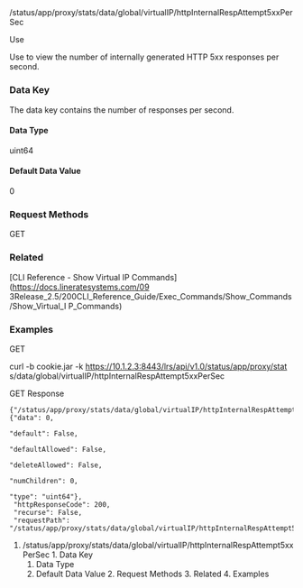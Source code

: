 ##
/status/app/proxy/stats/data/global/virtualIP/httpInternalRespAttempt5xxPerSec

Use

Use to view the number of internally generated HTTP 5xx responses per second.

### Data Key

The data key contains the number of responses per second.

#### Data Type

uint64

#### Default Data Value

0

### Request Methods

GET

### Related

[CLI Reference - Show Virtual IP Commands](https://docs.lineratesystems.com/09
3Release_2.5/200CLI_Reference_Guide/Exec_Commands/Show_Commands/Show_Virtual_I
P_Commands)

### Examples

GET

curl -b cookie.jar -k https://10.1.2.3:8443/lrs/api/v1.0/status/app/proxy/stat
s/data/global/virtualIP/httpInternalRespAttempt5xxPerSec

GET Response

    
    {"/status/app/proxy/stats/data/global/virtualIP/httpInternalRespAttempt5xxPerSec": {"data": 0,
                                                                                         "default": False,
                                                                                         "defaultAllowed": False,
                                                                                         "deleteAllowed": False,
                                                                                         "numChildren": 0,
                                                                                         "type": "uint64"},
     "httpResponseCode": 200,
     "recurse": False,
     "requestPath": "/status/app/proxy/stats/data/global/virtualIP/httpInternalRespAttempt5xxPerSec"}
    

  1. /status/app/proxy/stats/data/global/virtualIP/httpInternalRespAttempt5xxPerSec
    1. Data Key
      1. Data Type
      2. Default Data Value
    2. Request Methods
    3. Related
    4. Examples

